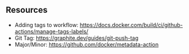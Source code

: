 
## Resources
- Adding tags to workflow: https://docs.docker.com/build/ci/github-actions/manage-tags-labels/
- Git Tag: https://graphite.dev/guides/git-push-tag
- Major/Minor: https://github.com/docker/metadata-action